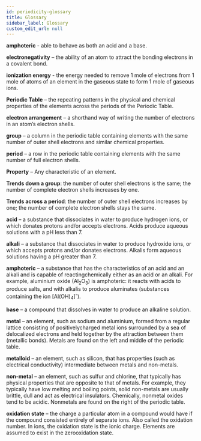 ```yaml
---
id: periodicity-glossary
title: Glossary
sidebar_label: Glossary
custom_edit_url: null
---
```


**amphoteric** - able to behave as both an acid and a base.

**electronegativity** – the ability of an atom to attract the bonding electrons in a covalent bond.

**ionization energy** - the energy needed to remove 1 mole of electrons from 1 mole of atoms of an element in the gaseous state to form 1 mole of gaseous ions.

**Periodic Table** – the repeating patterns in the physical and chemical properties of the elements across the periods of the Periodic Table.

**electron arrangement** – a shorthand way of writing the number of electrons in an atom’s electron shells.

**group** – a column in the periodic table containing elements with the same number of outer shell electrons and similar chemical properties.

**period** – a row in the periodic table containing elements with the same number of full electron shells.

**Property** – Any characteristic of an element.

**Trends down a group**: the number of outer shell electrons is the same; the number of complete electron shells increases by one.

**Trends across a period**: the number of outer shell electrons increases by one; the number of complete electron shells stays the same.

**acid** – a substance that dissociates in water to produce hydrogen ions, or which donates protons and/or accepts electrons. Acids produce aqueous solutions with a pH less than 7.

**alkali** – a substance that dissociates in water to produce hydroxide ions, or which accepts protons and/or donates electrons. Alkalis form aqueous solutions having a pH greater than 7.

**amphoteric** – a substance that has the characteristics of an acid and an alkali and is capable of reactingсhemically either as an acid or an alkali. For example, aluminium oxide (Al<sub>2</sub>O<sub>3</sub>) is amphoteric: it reacts with acids to produce salts, and with alkalis to produce aluminates (substances containing the ion [Al(OH)<sub>4</sub>]<sup>-</sup>).

**base** – a compound that dissolves in water to produce an alkaline solution.

**metal** – an element, such as sodium and aluminium, formed from a regular lattice consisting of positivelycharged metal ions surrounded by a sea of delocalized electrons and held together by the attraction between them (metallic bonds). Metals are found on the left and middle of the periodic table.

**metalloid** – an element, such as silicon, that has properties (such as electrical conductivity) intermediate between metals and non-metals.

**non-metal** – an element, such as sulfur and chlorine, that typically has physical properties that are opposite to that of metals. For
example, they typically have low melting and boiling points, solid non-metals are usually brittle, dull and act as electrical insulators. Chemically, nonmetal oxides tend to be acidic. Nonmetals are found on the right of the periodic table.

**oxidation state** – the charge a particular atom in a compound would have if the compound consisted entirely of separate ions. Also called the oxidation number. In ions, the oxidation state is the ionic charge. Elements are assumed to exist in the zerooxidation state.